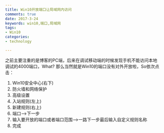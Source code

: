 ```yaml
---
title: Win10开放端口让局域网内访问
comments: true
date: 2017-3-24
keywords: win10,端口,局域网
tags:
- Win10
categories:
- technology

---
```

之前主要注重的是博客的PC端，后来在调试移动端的时候发现手机不能访问本地调试的4000端口，What?
那么当然就是Win10的端口没有对外开放啦，So依次点击：
1. Win10安全中心(右下)
2. 防火墙和网络保护
3. 高级设置
4. 入站规则(左上)
5. 新建规则(右上)
6. 端口-->下一步
7. 输入要开放的端口或者端口范围-->一路下一步最后输入自定义规则名称
8. 完成
